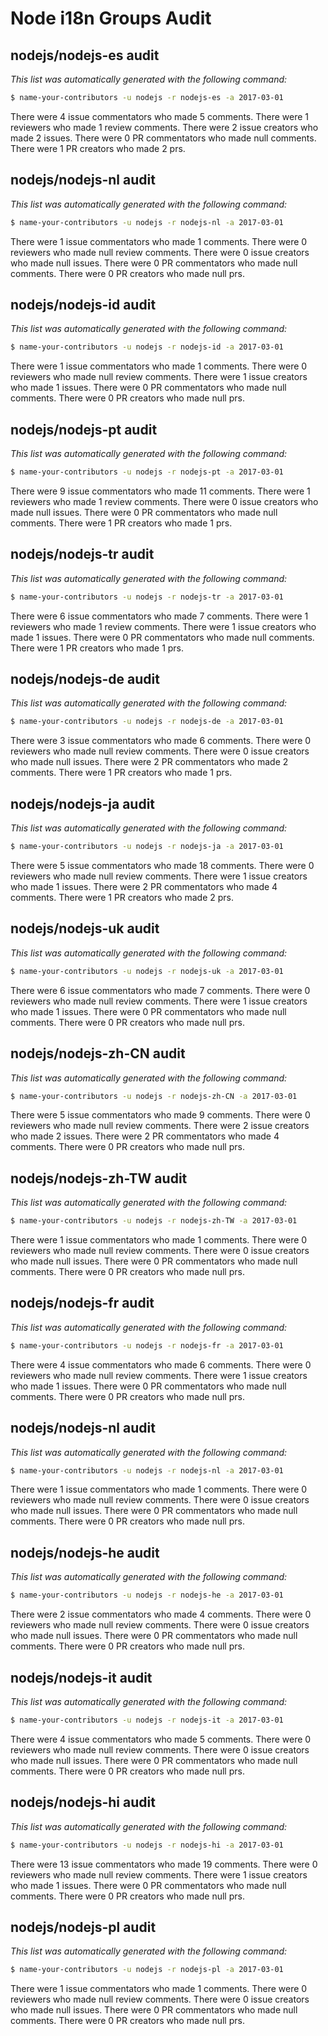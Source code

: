 # Node i18n Groups Audit

## nodejs/nodejs-es audit

_This list was automatically generated with the following command:_

```sh
$ name-your-contributors -u nodejs -r nodejs-es -a 2017-03-01
```

There were 4 issue commentators who made 5 comments.
There were 1 reviewers who made 1 review comments.
There were 2 issue creators who made 2 issues.
There were 0 PR commentators who made null comments.
There were 1 PR creators who made 2 prs.

## nodejs/nodejs-nl audit

_This list was automatically generated with the following command:_

```sh
$ name-your-contributors -u nodejs -r nodejs-nl -a 2017-03-01
```

There were 1 issue commentators who made 1 comments.
There were 0 reviewers who made null review comments.
There were 0 issue creators who made null issues.
There were 0 PR commentators who made null comments.
There were 0 PR creators who made null prs.

## nodejs/nodejs-id audit

_This list was automatically generated with the following command:_

```sh
$ name-your-contributors -u nodejs -r nodejs-id -a 2017-03-01
```

There were 1 issue commentators who made 1 comments.
There were 0 reviewers who made null review comments.
There were 1 issue creators who made 1 issues.
There were 0 PR commentators who made null comments.
There were 0 PR creators who made null prs.

## nodejs/nodejs-pt audit

_This list was automatically generated with the following command:_

```sh
$ name-your-contributors -u nodejs -r nodejs-pt -a 2017-03-01
```

There were 9 issue commentators who made 11 comments.
There were 1 reviewers who made 1 review comments.
There were 0 issue creators who made null issues.
There were 0 PR commentators who made null comments.
There were 1 PR creators who made 1 prs.

## nodejs/nodejs-tr audit

_This list was automatically generated with the following command:_

```sh
$ name-your-contributors -u nodejs -r nodejs-tr -a 2017-03-01
```

There were 6 issue commentators who made 7 comments.
There were 1 reviewers who made 1 review comments.
There were 1 issue creators who made 1 issues.
There were 0 PR commentators who made null comments.
There were 1 PR creators who made 1 prs.

## nodejs/nodejs-de audit

_This list was automatically generated with the following command:_

```sh
$ name-your-contributors -u nodejs -r nodejs-de -a 2017-03-01
```

There were 3 issue commentators who made 6 comments.
There were 0 reviewers who made null review comments.
There were 0 issue creators who made null issues.
There were 2 PR commentators who made 2 comments.
There were 1 PR creators who made 1 prs.

## nodejs/nodejs-ja audit

_This list was automatically generated with the following command:_

```sh
$ name-your-contributors -u nodejs -r nodejs-ja -a 2017-03-01
```

There were 5 issue commentators who made 18 comments.
There were 0 reviewers who made null review comments.
There were 1 issue creators who made 1 issues.
There were 2 PR commentators who made 4 comments.
There were 1 PR creators who made 2 prs.

## nodejs/nodejs-uk audit

_This list was automatically generated with the following command:_

```sh
$ name-your-contributors -u nodejs -r nodejs-uk -a 2017-03-01
```

There were 6 issue commentators who made 7 comments.
There were 0 reviewers who made null review comments.
There were 1 issue creators who made 1 issues.
There were 0 PR commentators who made null comments.
There were 0 PR creators who made null prs.

## nodejs/nodejs-zh-CN audit

_This list was automatically generated with the following command:_

```sh
$ name-your-contributors -u nodejs -r nodejs-zh-CN -a 2017-03-01
```

There were 5 issue commentators who made 9 comments.
There were 0 reviewers who made null review comments.
There were 2 issue creators who made 2 issues.
There were 2 PR commentators who made 4 comments.
There were 0 PR creators who made null prs.

## nodejs/nodejs-zh-TW audit

_This list was automatically generated with the following command:_

```sh
$ name-your-contributors -u nodejs -r nodejs-zh-TW -a 2017-03-01
```

There were 1 issue commentators who made 1 comments.
There were 0 reviewers who made null review comments.
There were 0 issue creators who made null issues.
There were 0 PR commentators who made null comments.
There were 0 PR creators who made null prs.

## nodejs/nodejs-fr audit

_This list was automatically generated with the following command:_

```sh
$ name-your-contributors -u nodejs -r nodejs-fr -a 2017-03-01
```

There were 4 issue commentators who made 6 comments.
There were 0 reviewers who made null review comments.
There were 1 issue creators who made 1 issues.
There were 0 PR commentators who made null comments.
There were 0 PR creators who made null prs.

## nodejs/nodejs-nl audit

_This list was automatically generated with the following command:_

```sh
$ name-your-contributors -u nodejs -r nodejs-nl -a 2017-03-01
```

There were 1 issue commentators who made 1 comments.
There were 0 reviewers who made null review comments.
There were 0 issue creators who made null issues.
There were 0 PR commentators who made null comments.
There were 0 PR creators who made null prs.

## nodejs/nodejs-he audit

_This list was automatically generated with the following command:_

```sh
$ name-your-contributors -u nodejs -r nodejs-he -a 2017-03-01
```

There were 2 issue commentators who made 4 comments.
There were 0 reviewers who made null review comments.
There were 0 issue creators who made null issues.
There were 0 PR commentators who made null comments.
There were 0 PR creators who made null prs.

## nodejs/nodejs-it audit

_This list was automatically generated with the following command:_

```sh
$ name-your-contributors -u nodejs -r nodejs-it -a 2017-03-01
```

There were 4 issue commentators who made 5 comments.
There were 0 reviewers who made null review comments.
There were 0 issue creators who made null issues.
There were 0 PR commentators who made null comments.
There were 0 PR creators who made null prs.

## nodejs/nodejs-hi audit

_This list was automatically generated with the following command:_

```sh
$ name-your-contributors -u nodejs -r nodejs-hi -a 2017-03-01
```

There were 13 issue commentators who made 19 comments.
There were 0 reviewers who made null review comments.
There were 1 issue creators who made 1 issues.
There were 0 PR commentators who made null comments.
There were 0 PR creators who made null prs.

## nodejs/nodejs-pl audit

_This list was automatically generated with the following command:_

```sh
$ name-your-contributors -u nodejs -r nodejs-pl -a 2017-03-01
```

There were 1 issue commentators who made 1 comments.
There were 0 reviewers who made null review comments.
There were 0 issue creators who made null issues.
There were 0 PR commentators who made null comments.
There were 0 PR creators who made null prs.

